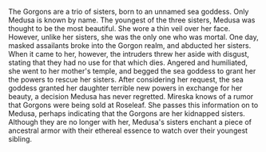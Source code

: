 The Gorgons are a trio of sisters, born to an unnamed sea goddess. Only Medusa is known by name.
The youngest of the three sisters, Medusa was thought to be the most beautiful. She wore a thin veil over her face. However, unlike her sisters, she was the only one who was mortal. One day, masked assailants broke into the Gorgon realm, and abducted her sisters. When it came to her, however, the intruders threw her aside with disgust, stating that they had no use for that which dies. Angered and humiliated, she went to her mother's temple, and begged the sea goddess to grant her the powers to rescue her sisters. After considering her request, the sea goddess granted her daughter terrible new powers in exchange for her beauty, a decision Medusa has never regretted.
Mireska knows of a rumor that Gorgons were being sold at Roseleaf. She passes this information on to Medusa, perhaps indicating that the Gorgons are her kidnapped sisters.
Although they are no longer with her, Medusa's sisters enchant a piece of ancestral armor with their ethereal essence to watch over their youngest sibling.
